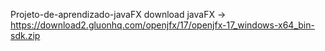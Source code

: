 Projeto-de-aprendizado-javaFX
download javaFX -> https://download2.gluonhq.com/openjfx/17/openjfx-17_windows-x64_bin-sdk.zip